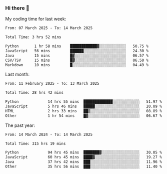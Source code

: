 ### Hi there 👋

My coding time for last week:

<!--START_SECTION:week-->

```txt
From: 07 March 2025 - To: 14 March 2025

Total Time: 3 hrs 52 mins

Python       1 hr 58 mins    ████████████▓░░░░░░░░░░░░   50.75 %
JavaScript   56 mins         ██████░░░░░░░░░░░░░░░░░░░   24.30 %
Java         15 mins         █▓░░░░░░░░░░░░░░░░░░░░░░░   06.57 %
CSV/TSV      15 mins         █▓░░░░░░░░░░░░░░░░░░░░░░░   06.50 %
Markdown     10 mins         █░░░░░░░░░░░░░░░░░░░░░░░░   04.49 %
```

<!--END_SECTION:week-->

Last month:

<!--START_SECTION:month-->

```txt
From: 11 February 2025 - To: 13 March 2025

Total Time: 28 hrs 42 mins

Python             14 hrs 55 mins  █████████████░░░░░░░░░░░░   51.97 %
JavaScript         5 hrs 46 mins   █████░░░░░░░░░░░░░░░░░░░░   20.09 %
HTML               2 hrs 33 mins   ██▒░░░░░░░░░░░░░░░░░░░░░░   08.89 %
Other              1 hr 54 mins    █▓░░░░░░░░░░░░░░░░░░░░░░░   06.67 %
```

<!--END_SECTION:month-->

The past year:

<!--START_SECTION:year-->

```txt
From: 14 March 2024 - To: 14 March 2025

Total Time: 315 hrs 19 mins

Python             94 hrs 45 mins  ███████▓░░░░░░░░░░░░░░░░░   30.05 %
JavaScript         60 hrs 45 mins  ████▓░░░░░░░░░░░░░░░░░░░░   19.27 %
Java               37 hrs 42 mins  ███░░░░░░░░░░░░░░░░░░░░░░   11.96 %
Other              35 hrs 56 mins  ███░░░░░░░░░░░░░░░░░░░░░░   11.40 %
```

<!--END_SECTION:year-->
